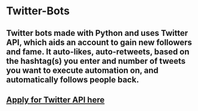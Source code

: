 # Twitter-Bots
## Twitter bots made with Python and uses Twitter API, which aids an account to gain new followers and fame. It auto-likes, auto-retweets, based on the hashtag(s) you enter and number of tweets you want to execute automation on, and automatically follows people back.

## [Apply for Twitter API here](https://developer.twitter.com/)

